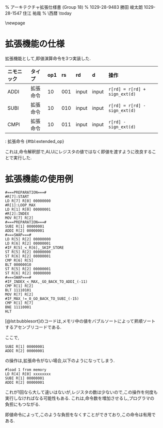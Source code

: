 % アーキテクチャ拡張仕様書 (Group 18)
% 1029-28-9483 勝田 峻太朗
 1029-28-1547 住江 祐哉
% \西暦 \today

\newpage

# 拡張機能の仕様

拡張機能として,即値演算命令を3つ実装した.

| ニモニック | タイプ   | op1 | rs  | rd    | d     | 操作                            |
|:-----------|:---------|:----|:----|:------|:------|:--------------------------------|
| ADDI       | 拡張命令 | 10  | 001 | input | input | `r[rd] = r[rd] + sign_ext(d)` | |
| SUBI       | 拡張命令 | 10  | 010 | input | input | `r[rd] = r[rd] - sign_ext(d)` | |
| CMPI       | 拡張命令 | 10  | 011 | input | input | `r[rd] - sign_ext(d)`         | |

: 拡張命令 {#tbl:extended_op}

これは,命令解釈部で,ALUにレジスタの値ではなく即値を渡すように改良することで実行した.

# 拡張機能の使用例

```{#lst:bubblesort .mips caption="バブルソート"}
#===PREPARATION===#
#R[7]:START
LD R[7] R[0] 00000000
#R[1]:LOOP_MAX
LD R[1] R[0] 00000001
#R[2]:INDEX
MOV R[7] R[2]
#===PREPARATION===#
SUBI R[1] 00000001
ADDI R[2] 00000001
#===SWAP===#
LD R[5] R[2] 00000000
LD R[6] R[2] 00000001
#IF_R[5]_<_R[6],_SKIP_STORE
ST R[5] R[2] 00000000
ST R[6] R[2] 00000001
CMP R[6] R[5]
BLT 00000010
ST R[5] R[2] 00000001
ST R[6] R[2] 00000000
#===SWAP===#
#IF_INDEX_<_MAX,_GO_BACK_TO_ADDI_(-11)
CMP R[1] R[2]
BLT 11110101
MOV R[7] R[2]
#IF_MAX_!=_0_GO_BACK_TO_SUBI_(-15)
CMP R[1] R[7]
BNE 11110001
HLT
```

[@lst:bubblesort]のコードは,メモリ中の値をバブルソートによって昇順ソートするアセンブリコードである.

ここで,
```
SUBI R[1] 00000001
ADDI R[2] 00000001
```

の操作は,拡張命令がない場合,以下のようになってしまう.

```
#load 1 from memory
LD R[4] R[0] xxxxxxxx
SUBI R[1] 00000001
ADDI R[2] 00000001
```

これが1回なら大して違いはないが,レジスタの数は少ないので,この操作を何度も実行しなければなる可能性もある.
これは,命令数を増加させるし,プログラマの負担にもつながる.

即値命令によって,このような負担をなくすことができており,この命令は有用である.
